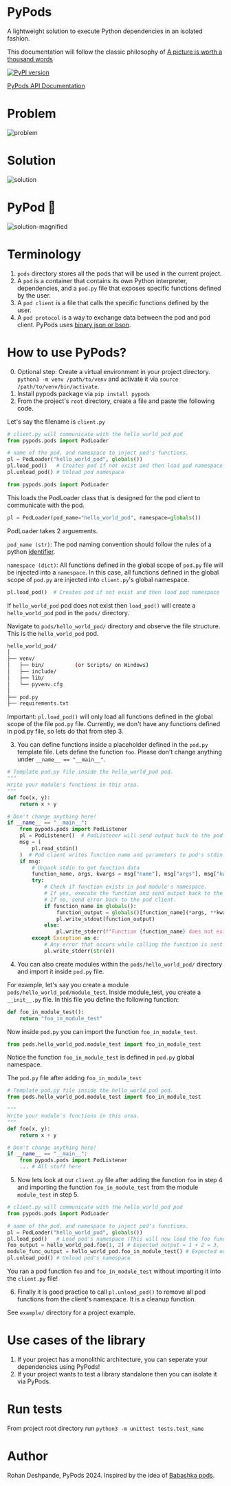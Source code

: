 # PyPods

A lightweight solution to execute Python dependencies in an isolated fashion.

This documentation will follow the classic philosophy of [A picture is worth a thousand words](https://en.wikipedia.org/wiki/A_picture_is_worth_a_thousand_words)

[![PyPI version](https://img.shields.io/pypi/v/pypods.svg)](https://pypi.org/project/pypods/)

[PyPods API Documentation](https://rohan2002.github.io/pypods/pypods.html)

# Problem
![problem](https://github.com/Rohan2002/pypods/blob/main/docs/imgs/problem.png?raw=true)

# Solution
![solution](https://github.com/Rohan2002/pypods/blob/main/docs/imgs/solution.png?raw=true)

# PyPod 🔎
![solution-magnified](https://github.com/Rohan2002/pypods/blob/main/docs/imgs/pypod.png?raw=true)

# Terminology
1. ```pods``` directory stores all the pods that will be used in the current project.
2. A ```pod``` is a container that contains its own Python interpreter, dependencies, and a ```pod.py``` file that exposes specific functions defined by the user.
3. A ```pod client``` is a file that calls the specific functions defined by the user.
4. A ```pod protocol``` is a way to exchange data between the pod and pod client. PyPods uses [binary json or bson](https://bsonspec.org/).

# How to use PyPods?

0. Optional step: Create a virtual environment in your project directory. ```python3 -m venv /path/to/venv``` and activate it via ```source /path/to/venv/bin/activate```.
1. Install pypods package via ```pip install pypods```
2. From the project's ```root``` directory, create a file and paste the following code.

Let's say the filename is ```client.py```
```python
# client.py will communicate with the hello_world_pod pod
from pypods.pods import PodLoader

# name of the pod, and namespace to inject pod's functions.
pl = PodLoader("hello_world_pod", globals())
pl.load_pod()   # Creates pod if not exist and then load pod namespace
pl.unload_pod() # Unload pod namespace
```

```python
from pypods.pods import PodLoader
```
This loads the PodLoader class that is designed for the pod client 
to communicate with the pod.

```python
pl = PodLoader(pod_name="hello_world_pod", namespace=globals())
```
PodLoader takes 2 arguements. 

```pod_name (str)```: The pod naming convention
should follow the rules of a python [identifier](https://docs.python.org/3/reference/lexical_analysis.html#identifiers).

```namespace (dict)```: All functions defined in the global scope of ```pod.py``` file will be injected into a ```namespace```. In this case, all functions defined in the global scope of ```pod.py``` are injected into ```client.py```'s global namespace.

```python
pl.load_pod()  # Creates pod if not exist and then load pod namespace
```

If ```hello_world_pod``` pod does not exist then ```load_pod()``` will create a
```hello_world_pod``` pod in the ```pods/``` directory.

Navigate to ```pods/hello_world_pod/``` directory and observe the file structure. This is the ```hello_world_pod```  pod.

```bash
hello_world_pod/
│
├── venv/
│   ├── bin/          (or Scripts/ on Windows)
│   ├── include/
│   ├── lib/
│   └── pyvenv.cfg
│
├── pod.py
├── requirements.txt
```

Important: ```pl.load_pod()``` will only load all functions defined in the global scope of the file ```pod.py``` file. Currently, we don't have any functions defined in pod.py file, so lets do that
from step 3. 

3. You can define functions inside a placeholder defined in the ```pod.py``` template file. Lets define the function ```foo```. Please don't change anything under  ```__name__ == "__main__"```. 

```python
# Template pod.py file inside the hello_world_pod pod.
"""
Write your module's functions in this area.
"""
def foo(x, y):
    return x + y

# Don't change anything here!
if __name__ == "__main__":
    from pypods.pods import PodListener
    pl = PodListener()  # PodListener will send output back to the pod client.
    msg = (
        pl.read_stdin()
    )  # Pod client writes function name and parameters to pod's stdin.
    if msg:
        # Unpack stdin to get function data
        function_name, args, kwargs = msg["name"], msg["args"], msg["kwargs"]
        try:
            # Check if function exists in pod module's namespace.
            # If yes, execute the function and send output back to the pod client.
            # If no, send error back to the pod client.
            if function_name in globals():
                function_output = globals()[function_name](*args, **kwargs)
                pl.write_stdout(function_output)
            else:
                pl.write_stderr(f"Function {function_name} does not exist in pod")
        except Exception as e:
            # Any error that occurs while calling the function is sent back to pod client.
            pl.write_stderr(str(e))
```
4. You can also create modules within the ```pods/hello_world_pod/``` directory and import it inside ```pod.py``` file. 

For example, let's say you create a module ```pods/hello_world_pod/module_test```. Inside module_test, you create a ```__init__.py``` file.
In this file you define the following function:

```python
def foo_in_module_test():
    return "foo_in_module_test"
```

Now inside ```pod.py``` you can import the function ```foo_in_module_test```.

```python
from pods.hello_world_pod.module_test import foo_in_module_test
```

Notice the function ```foo_in_module_test``` is defined in ```pod.py``` global namespace.

The ```pod.py``` file after adding ```foo_in_module_test```

```python
# Template pod.py file inside the hello_world_pod pod.
from pods.hello_world_pod.module_test import foo_in_module_test

"""
Write your module's functions in this area.
"""
def foo(x, y):
    return x + y

# Don't change anything here!
if __name__ == "__main__":
    from pypods.pods import PodListener
    ... # All stuff here 
```

5. Now lets look at our ```client.py``` file after adding the function ```foo``` in step 4 and importing the function ```foo_in_module_test``` from the module ```module_test``` in step 5.

```python
# client.py will communicate with the hello_world_pod pod
from pypods.pods import PodLoader

# name of the pod, and namespace to inject pod's functions.
pl = PodLoader("hello_world_pod", globals())
pl.load_pod()   # Load pod's namespace (This will now load the foo function).
foo_output = hello_world_pod.foo(1, 2) # Expected output = 1 + 2 = 3.
module_func_output = hello_world_pod.foo_in_module_test() # Expected output = "foo_in_module_test"
pl.unload_pod() # Unload pod's namespace
```

You ran a pod function ```foo``` and ```foo_in_module_test``` without importing it into the ```client.py``` file!

6. Finally it is good practice to call ```pl.unload_pod()``` to remove all pod functions from the client's namespace. It is a cleanup function.

See ```example/``` directory for a project example.

# Use cases of the library
1. If your project has a monolithic architecture, you can seperate your dependencies using PyPods!
2. If your project wants to test a library standalone then you can isolate it via PyPods.

# Run tests
From project root directory run ```python3 -m unittest tests.test_name```
# Author
Rohan Deshpande, PyPods 2024.
Inspired by the idea of [Babashka pods](https://github.com/babashka/pods).